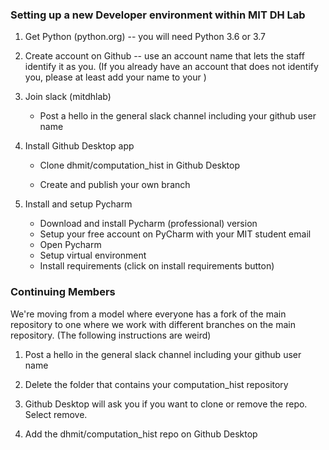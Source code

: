 ### Setting up a new Developer environment within MIT DH Lab

1. Get Python (python.org) -- 
you will need Python 3.6 or 3.7

1. Create account on Github -- use an account
name that lets the staff identify it as you. 
(If you already have an account that does
not identify you, please at least add your name
to your )

1. Join slack (mitdhlab)
    - Post a hello in the general slack channel including your 
github user name

1. Install Github Desktop app
    - Clone dhmit/computation_hist in Github Desktop

    - Create and publish your own branch
    
1. Install and setup Pycharm
    - Download and install Pycharm (professional) version 
    - Setup your free account on PyCharm with your MIT student 
email
    - Open Pycharm
    - Setup virtual environment
    - Install requirements (click on install requirements button)
    
### Continuing Members

We're moving from a model where everyone has a fork of the main 
repository to one where we work with different branches on the main
repository. (The following instructions are weird)

1. Post a hello in the general slack channel including your 
github user name

1. Delete the folder that contains your computation_hist repository

1. Github Desktop will ask you if you want to clone or remove the repo. Select remove.

1. Add the dhmit/computation_hist repo on Github Desktop